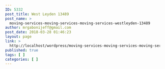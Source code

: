 ```yaml
---
ID: 5332
post_title: West Leyden 13489
post_name: >
  moving-services-moving-services-moving-services-westleyden-13489
author: mrgabonijeff@gmail.com
post_date: 2018-03-28 01:46:23
layout: page
link: >
  http://localhost/wordpress/moving-services-moving-services-moving-services-westleyden-13489/
published: true
tags: [ ]
categories: [ ]
---
```

